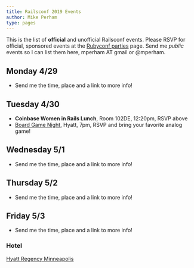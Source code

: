 ```yaml
---
title: Railsconf 2019 Events
author: Mike Perham
type: pages
---
```


This is the list of **official** and unofficial Railsconf events. Please RSVP for official,
sponsored events at the [Rubyconf parties](https://railsconf.com/parties) page.
Send me *public* events so I can list them here, mperham AT gmail or @mperham.

## Monday 4/29

* Send me the time, place and a link to more info!

## Tuesday 4/30

* **Coinbase Women in Rails Lunch**, Room 102DE, 12:20pm, RSVP above
* [Board Game Night](https://ti.to/contributed-systems/railsconf-2019-board-game-night), Hyatt, 7pm, RSVP and bring your favorite analog game!

## Wednesday 5/1

* Send me the time, place and a link to more info!

## Thursday 5/2

* Send me the time, place and a link to more info!

## Friday 5/3

* Send me the time, place and a link to more info!


### Hotel

[Hyatt Regency Minneapolis](https://www.hyatt.com/en-US/hotel/minnesota/hyatt-regency-minneapolis/msprm)
